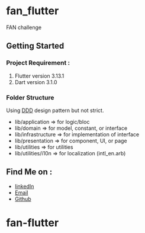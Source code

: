 # fan_flutter

FAN challenge

## Getting Started
### Project Requirement :
1.  Flutter version 3.13.1
2.  Dart version 3.1.0

### Folder Structure
Using [DDD](https://resocoder.com/2020/03/09/flutter-firebase-ddd-course-1-domain-driven-design-principles/) design pattern but not strict.
- lib/application => for logic/bloc
- lib/domain => for model, constant, or interface
- lib/infrastructure => for implementation of interface
- lib/presentation => for component, UI, or page
- lib/utilities => for utilities
- lib/utilities/i10n => for localization (intl_en.arb)

## Find Me on :

- [linkedIn](https://www.linkedin.com/in/yudhistira-yoga-0872a6184)
- [Email](mailto:Yudhistiray198@gmail.com)
- [Github](https://github.com/Suzaku10)
# fan-flutter
